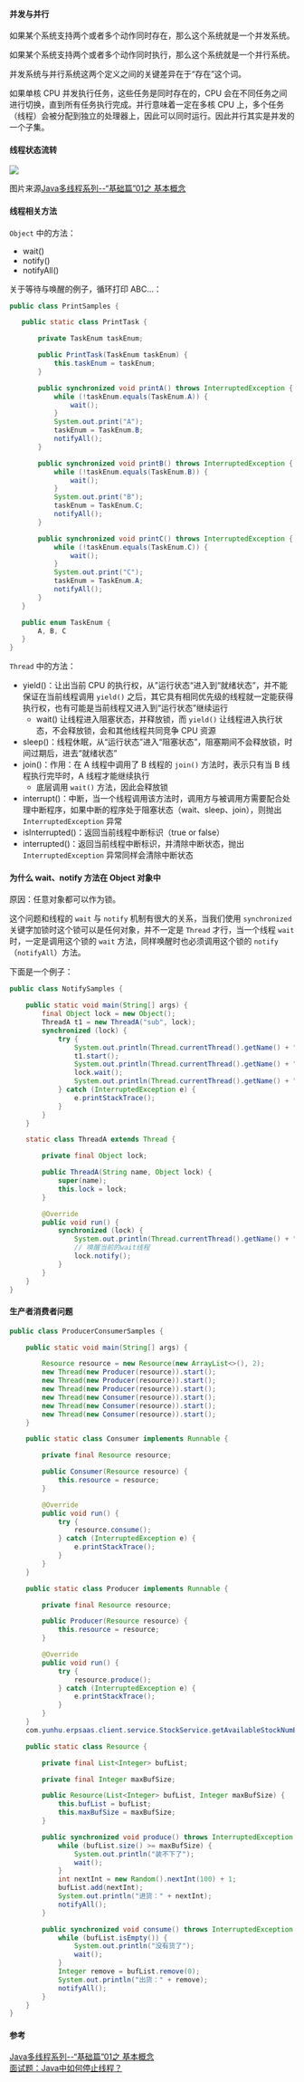 #### 并发与并行

如果某个系统支持两个或者多个动作同时存在，那么这个系统就是一个并发系统。

如果某个系统支持两个或者多个动作同时执行，那么这个系统就是一个并行系统。

并发系统与并行系统这两个定义之间的关键差异在于“存在”这个词。

如果单核 CPU 并发执行任务，这些任务是同时存在的，CPU 会在不同任务之间进行切换，直到所有任务执行完成。并行意味着一定在多核 CPU 上，多个任务（线程）会被分配到独立的处理器上，因此可以同时运行。因此并行其实是并发的一个子集。

#### 线程状态流转

![](https://images0.cnblogs.com/blog/497634/201312/18152411-a974ea82ebc04e72bd874c3921f8bfec.jpg)

图片来源[Java多线程系列--“基础篇”01之 基本概念](https://www.cnblogs.com/skywang12345/p/3479024.html)

#### 线程相关方法

`Object` 中的方法：
 
 - wait()
 - notify()
 - notifyAll()

 关于等待与唤醒的例子，循环打印 ABC...：

 ```java
public class PrintSamples {

    public static class PrintTask {

        private TaskEnum taskEnum;

        public PrintTask(TaskEnum taskEnum) {
            this.taskEnum = taskEnum;
        }

        public synchronized void printA() throws InterruptedException {
            while (!taskEnum.equals(TaskEnum.A)) {
                wait();
            }
            System.out.print("A");
            taskEnum = TaskEnum.B;
            notifyAll();
        }

        public synchronized void printB() throws InterruptedException {
            while (!taskEnum.equals(TaskEnum.B)) {
                wait();
            }
            System.out.print("B");
            taskEnum = TaskEnum.C;
            notifyAll();
        }

        public synchronized void printC() throws InterruptedException {
            while (!taskEnum.equals(TaskEnum.C)) {
                wait();
            }
            System.out.print("C");
            taskEnum = TaskEnum.A;
            notifyAll();
        }
    }

    public enum TaskEnum {
        A, B, C
    }
}
 ```

`Thread` 中的方法：
 
 - yield()：让出当前 CPU 的执行权，从”运行状态“进入到“就绪状态”，并不能保证在当前线程调用 `yield()` 之后，其它具有相同优先级的线程就一定能获得执行权，也有可能是当前线程又进入到“运行状态”继续运行
   - wait() 让线程进入阻塞状态，并释放锁，而 `yield()` 让线程进入执行状态，不会释放锁，会和其他线程共同竞争 CPU 资源
 - sleep()：线程休眠，从“运行状态”进入“阻塞状态”，阻塞期间不会释放锁，时间过期后，进去“就绪状态”
 - join()：作用：在 A 线程中调用了 B 线程的 `join()` 方法时，表示只有当 B 线程执行完毕时，A 线程才能继续执行
   - 底层调用 `wait()` 方法，因此会释放锁
 - interrupt()：中断，当一个线程调用该方法时，调用方与被调用方需要配合处理中断程序，如果中断的程序处于阻塞状态（wait、sleep、join），则抛出 `InterruptedException` 异常
 - isInterrupted()：返回当前线程中断标识（true or false）
 - interrupted()：返回当前线程中断标识，并清除中断状态，抛出 `InterruptedException` 异常同样会清除中断状态

#### 为什么 wait、notify 方法在 Object 对象中

原因：任意对象都可以作为锁。

这个问题和线程的 `wait` 与 `notify` 机制有很大的关系，当我们使用 `synchronized` 关键字加锁时这个锁可以是任何对象，并不一定是 `Thread` 才行，当一个线程 `wait` 时，一定是调用这个锁的 `wait` 方法，同样唤醒时也必须调用这个锁的 `notify`（`notifyAll`）方法。

下面是一个例子：
```java
public class NotifySamples {

    public static void main(String[] args) {
        final Object lock = new Object();
        ThreadA t1 = new ThreadA("sub", lock);
        synchronized (lock) {
            try {
                System.out.println(Thread.currentThread().getName() + " start t1");
                t1.start();
                System.out.println(Thread.currentThread().getName() + " wait()");
                lock.wait();
                System.out.println(Thread.currentThread().getName() + " continue");
            } catch (InterruptedException e) {
                e.printStackTrace();
            }
        }
    }

    static class ThreadA extends Thread {

        private final Object lock;

        public ThreadA(String name, Object lock) {
            super(name);
            this.lock = lock;
        }

        @Override
        public void run() {
            synchronized (lock) {
                System.out.println(Thread.currentThread().getName() + " call notify()");
                // 唤醒当前的wait线程
                lock.notify();
            }
        }
    }
}
```

#### 生产者消费者问题

```java
public class ProducerConsumerSamples {

    public static void main(String[] args) {

        Resource resource = new Resource(new ArrayList<>(), 2);
        new Thread(new Producer(resource)).start();
        new Thread(new Producer(resource)).start();
        new Thread(new Producer(resource)).start();
        new Thread(new Consumer(resource)).start();
        new Thread(new Consumer(resource)).start();
        new Thread(new Consumer(resource)).start();
    }

    public static class Consumer implements Runnable {

        private final Resource resource;

        public Consumer(Resource resource) {
            this.resource = resource;
        }

        @Override
        public void run() {
            try {
                resource.consume();
            } catch (InterruptedException e) {
                e.printStackTrace();
            }
        }
    }

    public static class Producer implements Runnable {

        private final Resource resource;

        public Producer(Resource resource) {
            this.resource = resource;
        }

        @Override
        public void run() {
            try {
                resource.produce();
            } catch (InterruptedException e) {
                e.printStackTrace();
            }
        }
    }
    com.yunhu.erpsaas.client.service.StockService.getAvailableStockNumByItemIds("330110000011", "["SP20200207000012"]")

    public static class Resource {

        private final List<Integer> bufList;

        private final Integer maxBufSize;

        public Resource(List<Integer> bufList, Integer maxBufSize) {
            this.bufList = bufList;
            this.maxBufSize = maxBufSize;
        }

        public synchronized void produce() throws InterruptedException {
            while (bufList.size() >= maxBufSize) {
                System.out.println("装不下了");
                wait();
            }
            int nextInt = new Random().nextInt(100) + 1;
            bufList.add(nextInt);
            System.out.println("进货：" + nextInt);
            notifyAll();
        }

        public synchronized void consume() throws InterruptedException {
            while (bufList.isEmpty()) {
                System.out.println("没有货了");
                wait();
            }
            Integer remove = bufList.remove(0);
            System.out.println("出货：" + remove);
            notifyAll();
        }
    }
}
```

#### 参考

[Java多线程系列--“基础篇”01之 基本概念](https://www.cnblogs.com/skywang12345/p/3479024.html) <br>
[面试题：Java中如何停止线程？](http://www.justdojava.com/2019/09/08/java-stopThread/)
